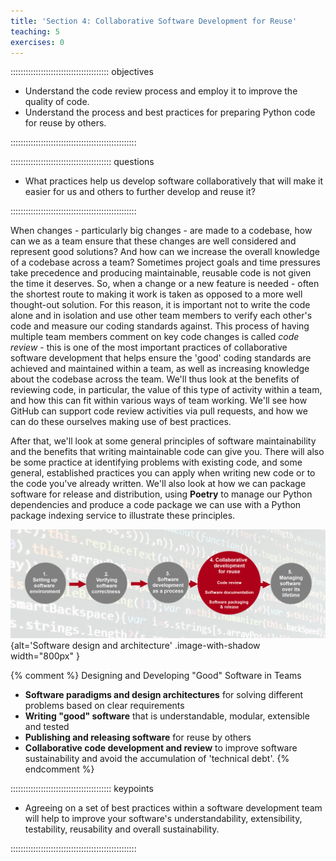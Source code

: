 ```yaml
---
title: 'Section 4: Collaborative Software Development for Reuse'
teaching: 5
exercises: 0
---
```


::::::::::::::::::::::::::::::::::::::: objectives

- Understand the code review process and employ it to improve the quality of code.
- Understand the process and best practices for preparing Python code for reuse by others.

::::::::::::::::::::::::::::::::::::::::::::::::::

:::::::::::::::::::::::::::::::::::::::: questions

- What practices help us develop software collaboratively that will make it easier for us and others to further develop and reuse it?

::::::::::::::::::::::::::::::::::::::::::::::::::

When changes - particularly big changes - are made to a codebase,
how can we as a team ensure that these changes are well considered and represent good solutions?
And how can we increase the overall knowledge of a codebase across a team?
Sometimes project goals and time pressures take precedence
and producing maintainable, reusable code is not given the time it deserves.
So, when a change or a new feature is needed -
often the shortest route to making it work is taken as opposed to a more well thought-out solution.
For this reason, it is important not to write the code alone and in isolation
and use other team members to verify each other's code and measure our coding standards against.
This process of having multiple team members comment on key code changes is called *code review* -
this is one of the most important practices of collaborative software development
that helps ensure the 'good' coding standards are achieved and maintained within a team,
as well as increasing knowledge about the codebase across the team.
We'll thus look at the benefits of reviewing code,
in particular, the value of this type of activity within a team,
and how this can fit within various ways of team working.
We'll see how GitHub can support code review activities via pull requests,
and how we can do these ourselves making use of best practices.

After that, we'll look at some general principles of software maintainability
and the benefits that writing maintainable code can give you.
There will also be some practice at identifying problems with existing code,
and some general, established practices you can apply
when writing new code or to the code you've already written.
We'll also look at how we can package software for release and distribution,
using **Poetry** to manage our Python dependencies
and produce a code package we can use with a Python package indexing service
to illustrate these principles.

![](fig/section4-overview.png){alt='Software design and architecture' .image-with-shadow width="800px" }



{% comment %}
Designing and Developing "Good" Software in Teams

- **Software paradigms and design architectures** for solving different problems based on clear requirements
- **Writing "good" software** that is understandable, modular, extensible and tested
- **Publishing and releasing software** for reuse by others
- **Collaborative code development and review** to improve software sustainability and avoid the accumulation of 'technical debt'.
  {% endcomment %}

:::::::::::::::::::::::::::::::::::::::: keypoints

- Agreeing on a set of best practices within a software development team will help to improve your software's understandability, extensibility, testability, reusability and overall sustainability.

::::::::::::::::::::::::::::::::::::::::::::::::::


